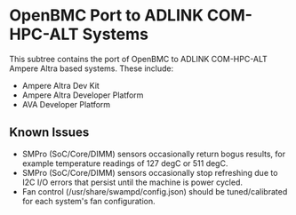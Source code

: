 OpenBMC Port to ADLINK COM-HPC-ALT Systems
==========================================

This subtree contains the port of OpenBMC to ADLINK COM-HPC-ALT Ampere Altra based systems. These include:

- Ampere Altra Dev Kit
- Ampere Altra Developer Platform
- AVA Developer Platform

Known Issues
------------
- SMPro (SoC/Core/DIMM) sensors occasionally return bogus results, for example temperature readings of 127 degC or 511 degC.
- SMPro (SoC/Core/DIMM) sensors occasionally stop refreshing due to I2C I/O errors that persist until the machine is power cycled.
- Fan control (/usr/share/swampd/config.json) should be tuned/calibrated for each system's fan configuration.
